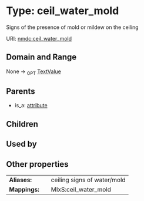 
# Type: ceil_water_mold


Signs of the presence of mold or mildew on the ceiling

URI: [nmdc:ceil_water_mold](https://microbiomedata/meta/ceil_water_mold)


## Domain and Range

None ->  <sub>OPT</sub> [TextValue](TextValue.md)

## Parents

 *  is_a: [attribute](attribute.md)

## Children


## Used by


## Other properties

|  |  |  |
| --- | --- | --- |
| **Aliases:** | | ceiling signs of water/mold |
| **Mappings:** | | MIxS:ceil_water_mold |

